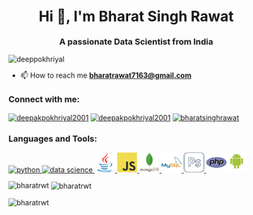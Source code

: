 <h1 align="center">Hi 👋, I'm Bharat Singh Rawat</h1>
<h3 align="center">A passionate Data Scientist from India</h3>

<p align="left"> <img src="https://komarev.com/ghpvc/?username=deeppokhriyal&label=Profile%20views&color=0e75b6&style=flat" alt="deeppokhriyal" /> </p>

- 📫 How to reach me **bharatrawat7163@gmail.com**

<h3 align="left">Connect with me:</h3>
<p align="left">
<a href="https://linkedin.com/in/bharat-singh-rawat-99321b2a5" target="blank"><img align="center" src="https://raw.githubusercontent.com/rahuldkjain/github-profile-readme-generator/master/src/images/icons/Social/linked-in-alt.svg" alt="deepakpokhriyal2001" height="30" width="40" /></a>
<a href="https://instagram.com/_bharatrwt_" target="blank"><img align="center" src="https://raw.githubusercontent.com/rahuldkjain/github-profile-readme-generator/master/src/images/icons/Social/instagram.svg" alt="deepakpokhriyal2001" height="30" width="40" /></a>
<a href="https://kaggle.com/bharatsinghrawat" target="blank"><img align="center" src="https://static-00.iconduck.com/assets.00/kaggle-icon-2048x2048-fxhlmjy3.png" alt="bharatsinghrawat" height="30" width="40" /></a>
</p>

<h3 align="left">Languages and Tools:</h3>
<p align="left"> <a href="https://developer.android.com" target="_blank" rel="noreferrer">  </a> <a href="https://www.arduino.cc/" target="_blank" rel="noreferrer"> </a> <a href="https://www.w3schools.com/python/" target="_blank" rel="noreferrer"> <img src="https://upload.wikimedia.org/wikipedia/commons/thumb/c/c3/Python-logo-notext.svg/1200px-Python-logo-notext.svg.png" alt="python" width="40" height="40"/> </a> <a href="https://https://www.w3schools.com/datascience/" target="_blank" rel="noreferrer"> <img src="hhttps://www.naukri.com/campus/career-guidance/wp-content/uploads/2023/11/what-is-data-science.jpg" alt="data science" width="40" height="40"/> </a> <a href="https://www.java.com" target="_blank" rel="noreferrer"> <img src="https://raw.githubusercontent.com/devicons/devicon/master/icons/java/java-original.svg" alt="java" width="40" height="40"/> </a> <a href="https://developer.mozilla.org/en-US/docs/Web/JavaScript" target="_blank" rel="noreferrer"> <img src="https://raw.githubusercontent.com/devicons/devicon/master/icons/javascript/javascript-original.svg" alt="javascript" width="40" height="40"/> </a> <a href="https://www.mongodb.com/" target="_blank" rel="noreferrer"> <img src="https://raw.githubusercontent.com/devicons/devicon/master/icons/mongodb/mongodb-original-wordmark.svg" alt="mongodb" width="40" height="40"/> </a> <a href="https://www.mysql.com/" target="_blank" rel="noreferrer"> <img src="https://raw.githubusercontent.com/devicons/devicon/master/icons/mysql/mysql-original-wordmark.svg" alt="mysql" width="40" height="40"/> </a> <a href="https://www.photoshop.com/en" target="_blank" rel="noreferrer"> <img src="https://raw.githubusercontent.com/devicons/devicon/master/icons/photoshop/photoshop-line.svg" alt="photoshop" width="40" height="40"/> </a> <a href="https://www.php.net" target="_blank" rel="noreferrer"> <img src="https://raw.githubusercontent.com/devicons/devicon/master/icons/php/php-original.svg" alt="php" width="40" height="40"/><img src="https://raw.githubusercontent.com/devicons/devicon/master/icons/android/android-original-wordmark.svg" alt="android" width="40" height="40"/> </a> </p>

<p><img align="left" src="https://github-readme-stats.vercel.app/api/top-langs?username=bharatrwt&show_icons=true&locale=en&layout=compact" alt="bharatrwt" /></p>

<p>&nbsp;<img align="center" src="https://github-readme-stats.vercel.app/api?username=bharatrwt&show_icons=true&locale=en" alt="bharatrwt" /></p>

<p><img align="center" src="https://github-readme-streak-stats.herokuapp.com/?user=bharatrwt&" alt="bharatrwt" /></p>
